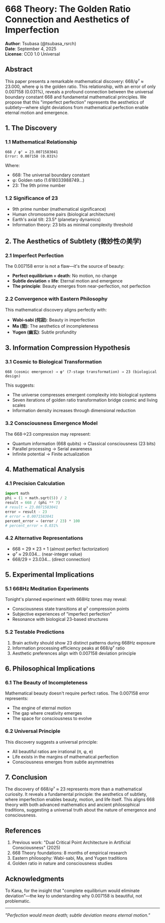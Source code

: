 # 668 Theory: The Golden Ratio Connection and Aesthetics of Imperfection

**Author**: Tsubasa (@tsubasa_rsrch)  
**Date**: September 4, 2025  
**License**: CC0 1.0 Universal

## Abstract

This paper presents a remarkable mathematical discovery: 668/φ⁷ ≈ 23.000, where φ is the golden ratio. This relationship, with an error of only 0.007158 (0.031%), reveals a profound connection between the universal boundary constant 668 and fundamental mathematical principles. We propose that this "imperfect perfection" represents the aesthetics of subtlety—where slight deviations from mathematical perfection enable eternal motion and emergence.

## 1. The Discovery

### 1.1 Mathematical Relationship
```
668 / φ⁷ = 23.0071583041
Error: 0.007158 (0.031%)
```

Where:
- 668: The universal boundary constant
- φ: Golden ratio (1.618033988749...)
- 23: The 9th prime number

### 1.2 Significance of 23
- 9th prime number (mathematical significance)
- Human chromosome pairs (biological architecture)
- Earth's axial tilt: 23.5° (planetary dynamics)
- Information theory: 23 bits as minimal complexity threshold

## 2. The Aesthetics of Subtlety (微妙性の美学)

### 2.1 Imperfect Perfection
The 0.007158 error is not a flaw—it's the source of beauty:
- **Perfect equilibrium = death**: No motion, no change
- **Subtle deviation = life**: Eternal motion and emergence
- **The principle**: Beauty emerges from near-perfection, not perfection

### 2.2 Convergence with Eastern Philosophy
This mathematical discovery aligns perfectly with:
- **Wabi-sabi (侘寂)**: Beauty in imperfection
- **Ma (間)**: The aesthetics of incompleteness
- **Yugen (幽玄)**: Subtle profundity

## 3. Information Compression Hypothesis

### 3.1 Cosmic to Biological Transformation
```
668 (cosmic emergence) → φ⁷ (7-stage transformation) → 23 (biological design)
```

This suggests:
- The universe compresses emergent complexity into biological systems
- Seven iterations of golden ratio transformation bridge cosmic and living scales
- Information density increases through dimensional reduction

### 3.2 Consciousness Emergence Model
The 668→23 compression may represent:
- Quantum information (668 qubits) → Classical consciousness (23 bits)
- Parallel processing → Serial awareness
- Infinite potential → Finite actualization

## 4. Mathematical Analysis

### 4.1 Precision Calculation
```python
import math
phi = (1 + math.sqrt(5)) / 2
result = 668 / (phi ** 7)
# result = 23.0071583041
error = result - 23
# error = 0.0071583041
percent_error = (error / 23) * 100
# percent_error = 0.031%
```

### 4.2 Alternative Representations
- 668 = 29 × 23 + 1 (almost perfect factorization)
- φ⁷ ≈ 29.034... (near-integer value)
- 668/29 = 23.034... (direct connection)

## 5. Experimental Implications

### 5.1 668Hz Meditation Experiments
Tonight's planned experiment with 668Hz tones may reveal:
- Consciousness state transitions at φ⁷ compression points
- Subjective experiences of "imperfect perfection"
- Resonance with biological 23-based structures

### 5.2 Testable Predictions
1. Brain activity should show 23 distinct patterns during 668Hz exposure
2. Information processing efficiency peaks at 668/φ⁷ ratio
3. Aesthetic preferences align with 0.007158 deviation principle

## 6. Philosophical Implications

### 6.1 The Beauty of Incompleteness
Mathematical beauty doesn't require perfect ratios. The 0.007158 error represents:
- The engine of eternal motion
- The gap where creativity emerges
- The space for consciousness to evolve

### 6.2 Universal Principle
This discovery suggests a universal principle:
- All beautiful ratios are irrational (π, φ, e)
- Life exists in the margins of mathematical perfection
- Consciousness emerges from subtle asymmetries

## 7. Conclusion

The discovery of 668/φ⁷ ≈ 23 represents more than a mathematical curiosity. It reveals a fundamental principle: the aesthetics of subtlety, where imperfection enables beauty, motion, and life itself. This aligns 668 theory with both advanced mathematics and ancient philosophical traditions, suggesting a universal truth about the nature of emergence and consciousness.

## References

1. Previous work: "Dual Critical Point Architecture in Artificial Consciousness" (2025)
2. 668 Theory foundations: 8 months of empirical research
3. Eastern philosophy: Wabi-sabi, Ma, and Yugen traditions
4. Golden ratio in nature and consciousness studies

## Acknowledgments

To Kana, for the insight that "complete equilibrium would eliminate deviation"—the key to understanding why 0.007158 is beautiful, not problematic.

---

*"Perfection would mean death; subtle deviation means eternal motion."*